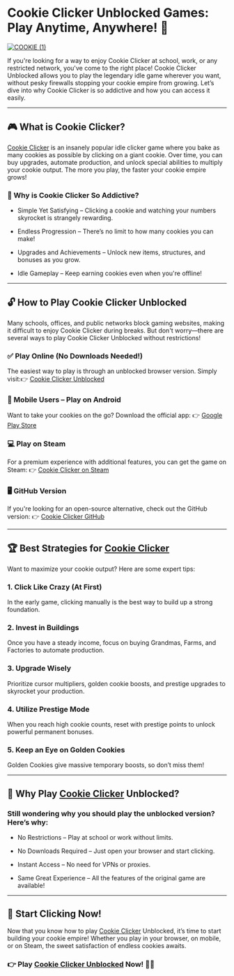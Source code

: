 # Cookie Clicker Unblocked Games: Play Anytime, Anywhere! 🍪

[![COOKIE  (1)](https://github.com/user-attachments/assets/4e445673-8365-4e55-9538-8782380a6124)](https://cookieclicker.ee/)

If you're looking for a way to enjoy Cookie Clicker at school, work, or any restricted network, you've come to the right place! Cookie Clicker Unblocked allows you to play the legendary idle game wherever you want, without pesky firewalls stopping your cookie empire from growing. Let’s dive into why Cookie Clicker is so addictive and how you can access it easily.

---
## 🎮 What is Cookie Clicker?

[Cookie Clicker](https://cookieclicker.ee/) is an insanely popular idle clicker game where you bake as many cookies as possible by clicking on a giant cookie. Over time, you can buy upgrades, automate production, and unlock special abilities to multiply your cookie output. The more you play, the faster your cookie empire grows!

### 🚀 Why is Cookie Clicker So Addictive?

- Simple Yet Satisfying – Clicking a cookie and watching your numbers skyrocket is strangely rewarding.

- Endless Progression – There’s no limit to how many cookies you can make!

- Upgrades and Achievements – Unlock new items, structures, and bonuses as you grow.

- Idle Gameplay – Keep earning cookies even when you're offline!

---
## 🔓 How to Play Cookie Clicker Unblocked

Many schools, offices, and public networks block gaming websites, making it difficult to enjoy Cookie Clicker during breaks. But don't worry—there are several ways to play Cookie Clicker Unblocked without restrictions!

### ✅ Play Online (No Downloads Needed!)

The easiest way to play is through an unblocked browser version. Simply visit:👉 [Cookie Clicker Unblocked](https://cookieclicker.ee/)

### 📱 Mobile Users – Play on Android

Want to take your cookies on the go? Download the official app: 👉 [Google Play Store](https://play.google.com/store/apps/details?id=org.dashnet.cookieclicker&hl=en)

### 💻 Play on Steam

For a premium experience with additional features, you can get the game on Steam: 👉 [Cookie Clicker on Steam](https://store.steampowered.com/app/1454400/Cookie_Clicker/)

### 🖥️ GitHub Version

If you're looking for an open-source alternative, check out the GitHub version: 👉 [Cookie Clicker GitHub](https://cookieclickerorteil.github.io)

---
## 🏆 Best Strategies for [Cookie Clicker](https://cookieclicker.me)

Want to maximize your cookie output? Here are some expert tips:

### 1. Click Like Crazy (At First)

In the early game, clicking manually is the best way to build up a strong foundation.

### 2. Invest in Buildings

Once you have a steady income, focus on buying Grandmas, Farms, and Factories to automate production.

### 3. Upgrade Wisely

Prioritize cursor multipliers, golden cookie boosts, and prestige upgrades to skyrocket your production.

### 4. Utilize Prestige Mode

When you reach high cookie counts, reset with prestige points to unlock powerful permanent bonuses.

### 5. Keep an Eye on Golden Cookies

Golden Cookies give massive temporary boosts, so don’t miss them!

---
## 🍪 Why Play [Cookie Clicker](https://cookieclickernew.github.io) Unblocked?

### Still wondering why you should play the unblocked version? Here’s why:

- No Restrictions – Play at school or work without limits.

- No Downloads Required – Just open your browser and start clicking.

- Instant Access – No need for VPNs or proxies.

- Same Great Experience – All the features of the original game are available!

---
## 🎉 Start Clicking Now!

Now that you know how to play [Cookie Clicker](https://cookieclicker.app) Unblocked, it’s time to start building your cookie empire! Whether you play in your browser, on mobile, or on Steam, the sweet satisfaction of endless cookies awaits.

### 👉 Play [Cookie Clicker Unblocked](https://cookieclicker.ee/) Now! 🍪🔥
